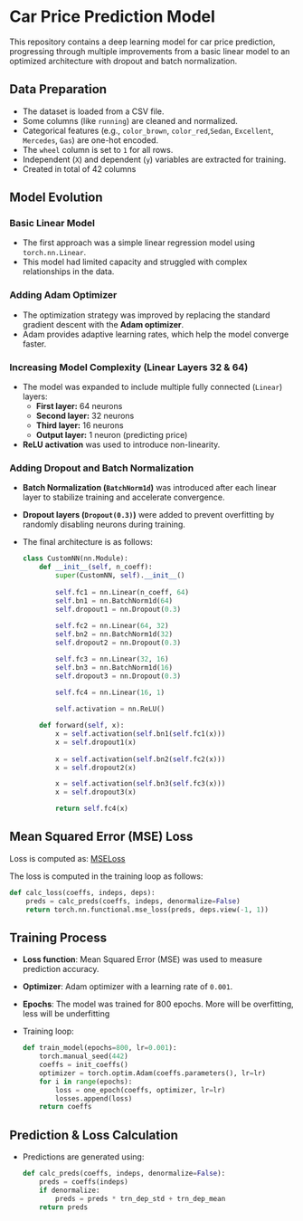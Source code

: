 # Car Price Prediction Model

This repository contains a deep learning model for car price prediction, progressing through multiple improvements from a basic linear model to an optimized architecture with dropout and batch normalization.

## Data Preparation

- The dataset is loaded from a CSV file.
- Some columns (like `running`) are cleaned and normalized.
- Categorical features (e.g., `color_brown`, `color_red`,`Sedan`, `Excellent`, `Mercedes`, `Gas`) are one-hot encoded.
- The `wheel` column is set to `1` for all rows.
- Independent (`X`) and dependent (`y`) variables are extracted for training.
- Created in total of 42 columns 

## Model Evolution

### **Basic Linear Model**
- The first approach was a simple linear regression model using `torch.nn.Linear`.
- This model had limited capacity and struggled with complex relationships in the data.

### **Adding Adam Optimizer**
- The optimization strategy was improved by replacing the standard gradient descent with the **Adam optimizer**.
- Adam provides adaptive learning rates, which help the model converge faster.

### **Increasing Model Complexity (Linear Layers 32 & 64)**
- The model was expanded to include multiple fully connected (`Linear`) layers:
  - **First layer:** 64 neurons
  - **Second layer:** 32 neurons
  - **Third layer:** 16 neurons
  - **Output layer:** 1 neuron (predicting price)
- **ReLU activation** was used to introduce non-linearity.

### **Adding Dropout and Batch Normalization**
- **Batch Normalization (`BatchNorm1d`)** was introduced after each linear layer to stabilize training and accelerate convergence.
- **Dropout layers (`Dropout(0.3)`)** were added to prevent overfitting by randomly disabling neurons during training.
- The final architecture is as follows:

  ```python
  class CustomNN(nn.Module):
      def __init__(self, n_coeff):
          super(CustomNN, self).__init__()
          
          self.fc1 = nn.Linear(n_coeff, 64)
          self.bn1 = nn.BatchNorm1d(64)  
          self.dropout1 = nn.Dropout(0.3) 
          
          self.fc2 = nn.Linear(64, 32)
          self.bn2 = nn.BatchNorm1d(32)
          self.dropout2 = nn.Dropout(0.3)

          self.fc3 = nn.Linear(32, 16)
          self.bn3 = nn.BatchNorm1d(16)
          self.dropout3 = nn.Dropout(0.3)

          self.fc4 = nn.Linear(16, 1) 
          
          self.activation = nn.ReLU()  

      def forward(self, x):
          x = self.activation(self.bn1(self.fc1(x)))
          x = self.dropout1(x)
          
          x = self.activation(self.bn2(self.fc2(x)))
          x = self.dropout2(x)

          x = self.activation(self.bn3(self.fc3(x)))
          x = self.dropout3(x)

          return self.fc4(x)  
  ```

## Mean Squared Error (MSE) Loss

Loss is computed as:
[MSELoss](https://pytorch.org/docs/stable/generated/torch.nn.MSELoss.html)

The loss is computed in the training loop as follows:

```python
def calc_loss(coeffs, indeps, deps): 
    preds = calc_preds(coeffs, indeps, denormalize=False)
    return torch.nn.functional.mse_loss(preds, deps.view(-1, 1))
```

## Training Process
- **Loss function**: Mean Squared Error (MSE) was used to measure prediction accuracy.
- **Optimizer**: Adam optimizer with a learning rate of `0.001`.
- **Epochs**: The model was trained for 800 epochs. More will be overfitting, less will be underfitting
- Training loop:

  ```python
  def train_model(epochs=800, lr=0.001):
      torch.manual_seed(442)
      coeffs = init_coeffs()
      optimizer = torch.optim.Adam(coeffs.parameters(), lr=lr)
      for i in range(epochs): 
          loss = one_epoch(coeffs, optimizer, lr=lr)
          losses.append(loss)
      return coeffs
  ```

## Prediction & Loss Calculation
- Predictions are generated using:

  ```python
  def calc_preds(coeffs, indeps, denormalize=False):
      preds = coeffs(indeps)
      if denormalize:
          preds = preds * trn_dep_std + trn_dep_mean
      return preds
  ```

